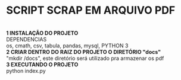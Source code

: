 # SCRIPT SCRAP EM ARQUIVO PDF
<BR>
 <b>1 INSTALAÇÃO  DO PROJETO <br></b>
 DEPENDENCIAS<br>
 os, cmath, csv, tabula, pandas, mysql, PYTHON 3 <br>
 <b> 2 CRIAR DENTRO DO RAIZ DO PROJETO O DIRETÓRIO "docs"<br></b>
 "mkdir /docs", este diretório será utilizado pra armazenar os pdf <br>
<b> 3 EXECUTANDO O PROJETO<BR></b>
   python index.py
